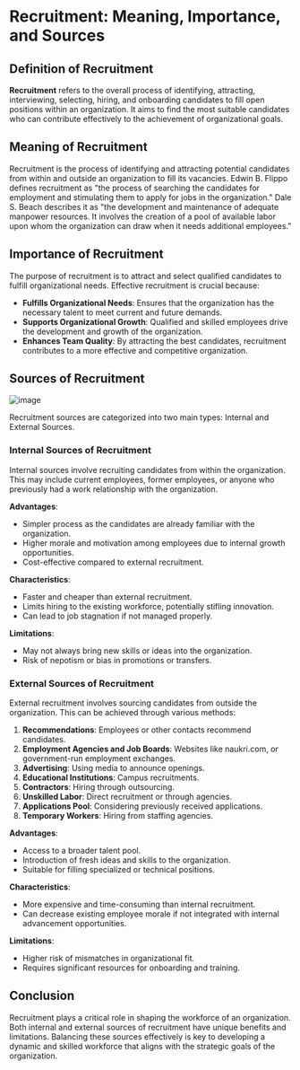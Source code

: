 # Recruitment: Meaning, Importance, and Sources

## Definition of Recruitment

**Recruitment** refers to the overall process of identifying, attracting, interviewing, selecting, hiring, and onboarding candidates to fill open positions within an organization. It aims to find the most suitable candidates who can contribute effectively to the achievement of organizational goals.

## Meaning of Recruitment

Recruitment is the process of identifying and attracting potential candidates from within and outside an organization to fill its vacancies. Edwin B. Flippo defines recruitment as "the process of searching the candidates for employment and stimulating them to apply for jobs in the organization." Dale S. Beach describes it as "the development and maintenance of adequate manpower resources. It involves the creation of a pool of available labor upon whom the organization can draw when it needs additional employees."

## Importance of Recruitment

The purpose of recruitment is to attract and select qualified candidates to fulfill organizational needs. Effective recruitment is crucial because:

- **Fulfills Organizational Needs**: Ensures that the organization has the necessary talent to meet current and future demands.
- **Supports Organizational Growth**: Qualified and skilled employees drive the development and growth of the organization.
- **Enhances Team Quality**: By attracting the best candidates, recruitment contributes to a more effective and competitive organization.

## Sources of Recruitment

![image](https://github.com/Collegehive/Aims_notes/assets/159722383/9e42aa66-ceb6-4cdd-941a-f9a851c69a5b)

Recruitment sources are categorized into two main types: Internal and External Sources.

### Internal Sources of Recruitment

Internal sources involve recruiting candidates from within the organization. This may include current employees, former employees, or anyone who previously had a work relationship with the organization.

**Advantages**:
- Simpler process as the candidates are already familiar with the organization.
- Higher morale and motivation among employees due to internal growth opportunities.
- Cost-effective compared to external recruitment.

**Characteristics**:
- Faster and cheaper than external recruitment.
- Limits hiring to the existing workforce, potentially stifling innovation.
- Can lead to job stagnation if not managed properly.

**Limitations**:
- May not always bring new skills or ideas into the organization.
- Risk of nepotism or bias in promotions or transfers.

### External Sources of Recruitment

External recruitment involves sourcing candidates from outside the organization. This can be achieved through various methods:

1. **Recommendations**: Employees or other contacts recommend candidates.
2. **Employment Agencies and Job Boards**: Websites like naukri.com, or government-run employment exchanges.
3. **Advertising**: Using media to announce openings.
4. **Educational Institutions**: Campus recruitments.
5. **Contractors**: Hiring through outsourcing.
6. **Unskilled Labor**: Direct recruitment or through agencies.
7. **Applications Pool**: Considering previously received applications.
8. **Temporary Workers**: Hiring from staffing agencies.

**Advantages**:
- Access to a broader talent pool.
- Introduction of fresh ideas and skills to the organization.
- Suitable for filling specialized or technical positions.

**Characteristics**:
- More expensive and time-consuming than internal recruitment.
- Can decrease existing employee morale if not integrated with internal advancement opportunities.

**Limitations**:
- Higher risk of mismatches in organizational fit.
- Requires significant resources for onboarding and training.

## Conclusion

Recruitment plays a critical role in shaping the workforce of an organization. Both internal and external sources of recruitment have unique benefits and limitations. Balancing these sources effectively is key to developing a dynamic and skilled workforce that aligns with the strategic goals of the organization.
